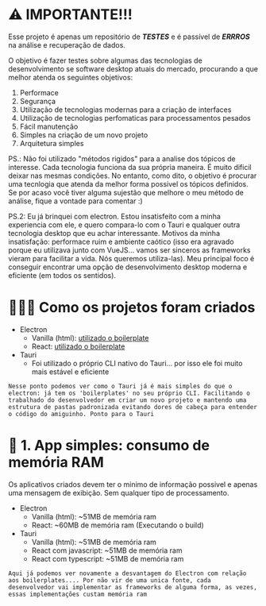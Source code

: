 # ⚠️ IMPORTANTE!!!

Esse projeto é apenas um repositório de **_TESTES_** e é passível de **_ERRROS_** na análise e recuperação de dados.

O objetivo é fazer testes sobre algumas das tecnologias de desenvolvimento se software desktop atuais do mercado, procurando a que melhor atenda os seguintes objetivos:

1. Performace
1. Segurança
1. Utilização de tecnologias modernas para a criação de interfaces
1. Utilização de tecnologias perfomaticas para processamentos pesados
1. Fácil manutenção
1. Simples na criação de um novo projeto
1. Arquitetura simples

PS.: Não foi utilizado "métodos rigidos" para a analise dos tópicos de interesse. Cada tecnologia funciona da sua própria maneira. É muito dificil deixar nas mesmas condições. No entanto, como dito, o objetivo é procurar uma tecnlogia que atenda da melhor forma possivel os tópicos definidos. Se por acaso você tiver alguma sujestão que melhore o meu método de análise, fique a vontade para comentar :)

PS.2: Eu já brinquei com electron. Estou insatisfeito com a minha experiencia com ele, e quero compara-lo com o Tauri e qualquer outra tecnologia desktop que eu achar interessante. Motivos da minha insatisfação: performace ruim e ambiente caótico (isso era agravado porque eu utilizava junto com VueJS... vamos ser sinceros as frameworks vieram para facilitar a vida. Nós queremos utiliza-las). Meu principal foco é conseguir encontrar uma opção de desenvolvimento desktop moderna e eficiente (em todos os sentidos).

# 👷🏻‍♂️ Como os projetos foram criados

- Electron
  - Vanilla (html): [utilizado o boilerplate](https://github.com/electron/electron-quick-start)
  - React: [utilizado o boilerplate](https://github.com/electron-react-boilerplate/electron-react-boilerplate)
- Tauri
  - Foi utilizado o próprio CLI nativo do Tauri... por isso ele foi muito mais estável e eficiente

`Nesse ponto podemos ver como o Tauri já é mais simples do que o electron: já tem os 'boilerplates' no seu próprio CLI. Facilitando o trabalhado do desenvolvedor em criar um novo projeto e mantendo uma estrutura de pastas padronizada evitando dores de cabeça para entender o código do amiguinho. Ponto para o Tauri`

# 📝 1. App simples: consumo de memória RAM

Os aplicativos criados devem ter o minimo de informação possivel e apenas uma mensagem de exibição. Sem qualquer tipo de processamento.

- Electron
  - Vanilla (html): ~51MB de memória ram
  - React: ~60MB de memória ram (Executando o build)
- Tauri
  - Vanilla (html): ~51MB de memória ram
  - React com javascript: ~51MB de memória ram
  - React com typescript: ~51MB de memória ram

`Aqui já podemos ver novamente a desvantagem do Electron com relação aos boilerplates.... Por não vir de uma unica fonte, cada desenvolvedor vai implementar as frameworks de alguma forma, as vezes, essas implementações custam memória ram`
